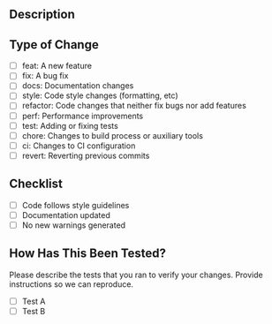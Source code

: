## Description

<!-- Describe your changes -->

## Type of Change

- [ ] feat: A new feature
- [ ] fix: A bug fix
- [ ] docs: Documentation changes
- [ ] style: Code style changes (formatting, etc)
- [ ] refactor: Code changes that neither fix bugs nor add features
- [ ] perf: Performance improvements
- [ ] test: Adding or fixing tests
- [ ] chore: Changes to build process or auxiliary tools
- [ ] ci: Changes to CI configuration
- [ ] revert: Reverting previous commits

## Checklist

- [ ] Code follows style guidelines
- [ ] Documentation updated
- [ ] No new warnings generated

## How Has This Been Tested?

Please describe the tests that you ran to verify your changes. Provide instructions so we can reproduce.

- [ ] Test A
- [ ] Test B
